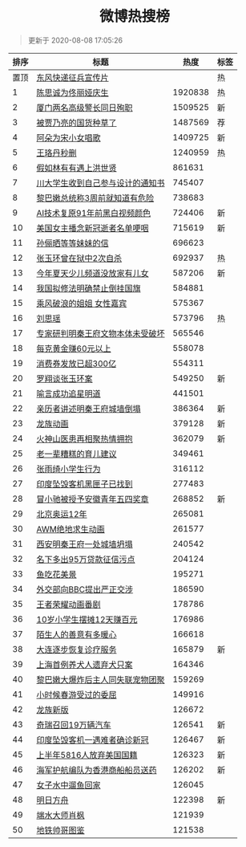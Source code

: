 <h1 align="center">微博热搜榜</h1>

> 更新于 2020-08-08 17:05:26

| 排序 | 标题                                                                                                                                                                                                                             | 热度    | 标签 |
| ---- | -------------------------------------------------------------------------------------------------------------------------------------------------------------------------------------------------------------------------------- | ------- | ---- |
| 置顶 | [东风快递征兵宣传片](https://s.weibo.com/weibo?q=%23%E4%B8%9C%E9%A3%8E%E5%BF%AB%E9%80%92%E5%BE%81%E5%85%B5%E5%AE%A3%E4%BC%A0%E7%89%87%23&Refer=new_time)                                                                         |         | 热   |
| 1    | [陈思诚为佟丽娅庆生](https://s.weibo.com/weibo?q=%23%E9%99%88%E6%80%9D%E8%AF%9A%E4%B8%BA%E4%BD%9F%E4%B8%BD%E5%A8%85%E5%BA%86%E7%94%9F%23&Refer=top)                                                                              | 1920838 | 热   |
| 2    | [厦门两名高级警长同日殉职](https://s.weibo.com/weibo?q=%23%E5%8E%A6%E9%97%A8%E4%B8%A4%E5%90%8D%E9%AB%98%E7%BA%A7%E8%AD%A6%E9%95%BF%E5%90%8C%E6%97%A5%E6%AE%89%E8%81%8C%23&Refer=top)                                             | 1509525 | 新   |
| 3    | [被贾乃亮的国货种草了](https://s.weibo.comjavascript:void(0);)                                                                                                                                                                   | 1487569 | 荐   |
| 4    | [阿朵为宋小女唱歌](https://s.weibo.com/weibo?q=%23%E9%98%BF%E6%9C%B5%E4%B8%BA%E5%AE%8B%E5%B0%8F%E5%A5%B3%E5%94%B1%E6%AD%8C%23&Refer=top)                                                                                         | 1409725 | 新   |
| 5    | [王珞丹秒删](https://s.weibo.com/weibo?q=%23%E7%8E%8B%E7%8F%9E%E4%B8%B9%E7%A7%92%E5%88%A0%23&Refer=top)                                                                                                                          | 1240959 | 热   |
| 6    | [假如林有有遇上洪世贤](https://s.weibo.com/weibo?q=%23%E5%81%87%E5%A6%82%E6%9E%97%E6%9C%89%E6%9C%89%E9%81%87%E4%B8%8A%E6%B4%AA%E4%B8%96%E8%B4%A4%23&Refer=top)                                                                   | 861631  |      |
| 7    | [川大学生收到自己参与设计的通知书](https://s.weibo.com/weibo?q=%23%E5%B7%9D%E5%A4%A7%E5%AD%A6%E7%94%9F%E6%94%B6%E5%88%B0%E8%87%AA%E5%B7%B1%E5%8F%82%E4%B8%8E%E8%AE%BE%E8%AE%A1%E7%9A%84%E9%80%9A%E7%9F%A5%E4%B9%A6%23&Refer=top) | 745407  |      |
| 8    | [黎巴嫩总统称3周前就知道有危险](https://s.weibo.com/weibo?q=%23%E9%BB%8E%E5%B7%B4%E5%AB%A9%E6%80%BB%E7%BB%9F%E7%A7%B03%E5%91%A8%E5%89%8D%E5%B0%B1%E7%9F%A5%E9%81%93%E6%9C%89%E5%8D%B1%E9%99%A9%23&Refer=top)                     | 738683  |      |
| 9    | [AI技术复原91年前黑白视频颜色](https://s.weibo.com/weibo?q=%23AI%E6%8A%80%E6%9C%AF%E5%A4%8D%E5%8E%9F91%E5%B9%B4%E5%89%8D%E9%BB%91%E7%99%BD%E8%A7%86%E9%A2%91%E9%A2%9C%E8%89%B2%23&Refer=top)                                     | 724406  | 新   |
| 10   | [美国女主播念新冠逝者名单哽咽](https://s.weibo.com/weibo?q=%23%E7%BE%8E%E5%9B%BD%E5%A5%B3%E4%B8%BB%E6%92%AD%E5%BF%B5%E6%96%B0%E5%86%A0%E9%80%9D%E8%80%85%E5%90%8D%E5%8D%95%E5%93%BD%E5%92%BD%23&Refer=top)                       | 715619  | 新   |
| 11   | [孙俪晒等等妹妹的信](https://s.weibo.com/weibo?q=%23%E5%AD%99%E4%BF%AA%E6%99%92%E7%AD%89%E7%AD%89%E5%A6%B9%E5%A6%B9%E7%9A%84%E4%BF%A1%23&Refer=top)                                                                              | 696623  |      |
| 12   | [张玉环曾在狱中2次自杀](https://s.weibo.com/weibo?q=%23%E5%BC%A0%E7%8E%89%E7%8E%AF%E6%9B%BE%E5%9C%A8%E7%8B%B1%E4%B8%AD2%E6%AC%A1%E8%87%AA%E6%9D%80%23&Refer=top)                                                                 | 692937  | 热   |
| 13   | [今年夏天少儿频道没放家有儿女](https://s.weibo.com/weibo?q=%23%E4%BB%8A%E5%B9%B4%E5%A4%8F%E5%A4%A9%E5%B0%91%E5%84%BF%E9%A2%91%E9%81%93%E6%B2%A1%E6%94%BE%E5%AE%B6%E6%9C%89%E5%84%BF%E5%A5%B3%23&Refer=top)                       | 587206  | 新   |
| 14   | [我国拟修法明确禁止倒挂国旗](https://s.weibo.com/weibo?q=%23%E6%88%91%E5%9B%BD%E6%8B%9F%E4%BF%AE%E6%B3%95%E6%98%8E%E7%A1%AE%E7%A6%81%E6%AD%A2%E5%80%92%E6%8C%82%E5%9B%BD%E6%97%97%23&Refer=top)                                  | 584881  |      |
| 15   | [乘风破浪的姐姐 女性嘉宾](https://s.weibo.com/weibo?q=%E4%B9%98%E9%A3%8E%E7%A0%B4%E6%B5%AA%E7%9A%84%E5%A7%90%E5%A7%90%20%E5%A5%B3%E6%80%A7%E5%98%89%E5%AE%BE&Refer=top)                                                          | 575367  |      |
| 16   | [刘思瑶](https://s.weibo.com/weibo?q=%E5%88%98%E6%80%9D%E7%91%B6&Refer=top)                                                                                                                                                      | 573796  | 热   |
| 17   | [专家研判明秦王府文物本体未受破坏](https://s.weibo.com/weibo?q=%23%E4%B8%93%E5%AE%B6%E7%A0%94%E5%88%A4%E6%98%8E%E7%A7%A6%E7%8E%8B%E5%BA%9C%E6%96%87%E7%89%A9%E6%9C%AC%E4%BD%93%E6%9C%AA%E5%8F%97%E7%A0%B4%E5%9D%8F%23&Refer=top) | 565546  |      |
| 18   | [每克黄金赚60元以上](https://s.weibo.com/weibo?q=%23%E6%AF%8F%E5%85%8B%E9%BB%84%E9%87%91%E8%B5%9A60%E5%85%83%E4%BB%A5%E4%B8%8A%23&Refer=top)                                                                                     | 558078  |      |
| 19   | [消费券发放已超300亿](https://s.weibo.com/weibo?q=%23%E6%B6%88%E8%B4%B9%E5%88%B8%E5%8F%91%E6%94%BE%E5%B7%B2%E8%B6%85300%E4%BA%BF%23&Refer=top)                                                                                   | 554311  |      |
| 20   | [罗翔谈张玉环案](https://s.weibo.com/weibo?q=%23%E7%BD%97%E7%BF%94%E8%B0%88%E5%BC%A0%E7%8E%89%E7%8E%AF%E6%A1%88%23&Refer=top)                                                                                                    | 549250  | 新   |
| 21   | [喻言成功追星明道](https://s.weibo.com/weibo?q=%23%E5%96%BB%E8%A8%80%E6%88%90%E5%8A%9F%E8%BF%BD%E6%98%9F%E6%98%8E%E9%81%93%23&Refer=top)                                                                                         | 441501  |      |
| 22   | [亲历者讲述明秦王府城墙倒塌](https://s.weibo.com/weibo?q=%E4%BA%B2%E5%8E%86%E8%80%85%E8%AE%B2%E8%BF%B0%E6%98%8E%E7%A7%A6%E7%8E%8B%E5%BA%9C%E5%9F%8E%E5%A2%99%E5%80%92%E5%A1%8C&Refer=top)                                        | 386364  | 新   |
| 23   | [龙族动画](https://s.weibo.com/weibo?q=%23%E9%BE%99%E6%97%8F%E5%8A%A8%E7%94%BB%23&Refer=top)                                                                                                                                     | 379128  | 新   |
| 24   | [火神山医患再相聚热情拥抱](https://s.weibo.com/weibo?q=%23%E7%81%AB%E7%A5%9E%E5%B1%B1%E5%8C%BB%E6%82%A3%E5%86%8D%E7%9B%B8%E8%81%9A%E7%83%AD%E6%83%85%E6%8B%A5%E6%8A%B1%23&Refer=top)                                             | 362079  | 新   |
| 25   | [老一辈糟糕的育儿建议](https://s.weibo.com/weibo?q=%23%E8%80%81%E4%B8%80%E8%BE%88%E7%B3%9F%E7%B3%95%E7%9A%84%E8%82%B2%E5%84%BF%E5%BB%BA%E8%AE%AE%23&Refer=top)                                                                   | 349461  |      |
| 26   | [张雨绮小学生行为](https://s.weibo.com/weibo?q=%23%E5%BC%A0%E9%9B%A8%E7%BB%AE%E5%B0%8F%E5%AD%A6%E7%94%9F%E8%A1%8C%E4%B8%BA%23&Refer=top)                                                                                         | 316112  |      |
| 27   | [印度坠毁客机黑匣子已找到](https://s.weibo.com/weibo?q=%23%E5%8D%B0%E5%BA%A6%E5%9D%A0%E6%AF%81%E5%AE%A2%E6%9C%BA%E9%BB%91%E5%8C%A3%E5%AD%90%E5%B7%B2%E6%89%BE%E5%88%B0%23&Refer=top)                                             | 277483  |      |
| 28   | [冒小驰被授予安徽青年五四奖章](https://s.weibo.com/weibo?q=%23%E5%86%92%E5%B0%8F%E9%A9%B0%E8%A2%AB%E6%8E%88%E4%BA%88%E5%AE%89%E5%BE%BD%E9%9D%92%E5%B9%B4%E4%BA%94%E5%9B%9B%E5%A5%96%E7%AB%A0%23&Refer=top)                       | 268852  | 新   |
| 29   | [北京奥运12年](https://s.weibo.com/weibo?q=%23%E5%8C%97%E4%BA%AC%E5%A5%A5%E8%BF%9012%E5%B9%B4%23&Refer=top)                                                                                                                      | 265081  |      |
| 30   | [AWM绝地求生动画](https://s.weibo.com/weibo?q=%23AWM%E7%BB%9D%E5%9C%B0%E6%B1%82%E7%94%9F%E5%8A%A8%E7%94%BB%23&Refer=top)                                                                                                         | 261577  |      |
| 31   | [西安明秦王府一处城墙坍塌](https://s.weibo.com/weibo?q=%23%E8%A5%BF%E5%AE%89%E6%98%8E%E7%A7%A6%E7%8E%8B%E5%BA%9C%E4%B8%80%E5%A4%84%E5%9F%8E%E5%A2%99%E5%9D%8D%E5%A1%8C%23&Refer=top)                                             | 240542  |      |
| 32   | [名下多出95万贷款征信污点](https://s.weibo.com/weibo?q=%E5%90%8D%E4%B8%8B%E5%A4%9A%E5%87%BA95%E4%B8%87%E8%B4%B7%E6%AC%BE%E5%BE%81%E4%BF%A1%E6%B1%A1%E7%82%B9&Refer=top)                                                          | 204124  |      |
| 33   | [鱼吃花美景](https://s.weibo.com/weibo?q=%23%E9%B1%BC%E5%90%83%E8%8A%B1%E7%BE%8E%E6%99%AF%23&Refer=top)                                                                                                                          | 195271  |      |
| 34   | [外交部向BBC提出严正交涉](https://s.weibo.com/weibo?q=%23%E5%A4%96%E4%BA%A4%E9%83%A8%E5%90%91BBC%E6%8F%90%E5%87%BA%E4%B8%A5%E6%AD%A3%E4%BA%A4%E6%B6%89%23&Refer=top)                                                             | 186590  |      |
| 35   | [王者荣耀动画番剧](https://s.weibo.com/weibo?q=%23%E7%8E%8B%E8%80%85%E8%8D%A3%E8%80%80%E5%8A%A8%E7%94%BB%E7%95%AA%E5%89%A7%23&Refer=top)                                                                                         | 178786  |      |
| 36   | [10岁小学生摆摊12天赚百元](https://s.weibo.com/weibo?q=%2310%E5%B2%81%E5%B0%8F%E5%AD%A6%E7%94%9F%E6%91%86%E6%91%8A12%E5%A4%A9%E8%B5%9A%E7%99%BE%E5%85%83%23&Refer=top)                                                           | 176986  |      |
| 37   | [陌生人的善意有多暖心](https://s.weibo.com/weibo?q=%23%E9%99%8C%E7%94%9F%E4%BA%BA%E7%9A%84%E5%96%84%E6%84%8F%E6%9C%89%E5%A4%9A%E6%9A%96%E5%BF%83%23&Refer=top)                                                                   | 166618  |      |
| 38   | [大连逐步恢复诊疗服务](https://s.weibo.com/weibo?q=%E5%A4%A7%E8%BF%9E%E9%80%90%E6%AD%A5%E6%81%A2%E5%A4%8D%E8%AF%8A%E7%96%97%E6%9C%8D%E5%8A%A1&Refer=top)                                                                         | 165879  | 新   |
| 39   | [上海首例养犬人遗弃犬只案](https://s.weibo.com/weibo?q=%23%E4%B8%8A%E6%B5%B7%E9%A6%96%E4%BE%8B%E5%85%BB%E7%8A%AC%E4%BA%BA%E9%81%97%E5%BC%83%E7%8A%AC%E5%8F%AA%E6%A1%88%23&Refer=top)                                             | 164346  |      |
| 40   | [黎巴嫩大爆炸后主人同失联宠物团聚](https://s.weibo.com/weibo?q=%E9%BB%8E%E5%B7%B4%E5%AB%A9%E5%A4%A7%E7%88%86%E7%82%B8%E5%90%8E%E4%B8%BB%E4%BA%BA%E5%90%8C%E5%A4%B1%E8%81%94%E5%AE%A0%E7%89%A9%E5%9B%A2%E8%81%9A&Refer=top)       | 159269  |      |
| 41   | [小时候春游受过的委屈](https://s.weibo.com/weibo?q=%23%E5%B0%8F%E6%97%B6%E5%80%99%E6%98%A5%E6%B8%B8%E5%8F%97%E8%BF%87%E7%9A%84%E5%A7%94%E5%B1%88%23&Refer=top)                                                                   | 149916  |      |
| 42   | [龙族新版](https://s.weibo.com/weibo?q=%23%E9%BE%99%E6%97%8F%E6%96%B0%E7%89%88%23&Refer=top)                                                                                                                                     | 126672  |      |
| 43   | [奇瑞召回19万辆汽车](https://s.weibo.com/weibo?q=%E5%A5%87%E7%91%9E%E5%8F%AC%E5%9B%9E19%E4%B8%87%E8%BE%86%E6%B1%BD%E8%BD%A6&Refer=top)                                                                                           | 126541  | 新   |
| 44   | [印度坠毁客机一遇难者确诊新冠](https://s.weibo.com/weibo?q=%23%E5%8D%B0%E5%BA%A6%E5%9D%A0%E6%AF%81%E5%AE%A2%E6%9C%BA%E4%B8%80%E9%81%87%E9%9A%BE%E8%80%85%E7%A1%AE%E8%AF%8A%E6%96%B0%E5%86%A0%23&Refer=top)                       | 126467  | 新   |
| 45   | [上半年5816人放弃美国国籍](https://s.weibo.com/weibo?q=%E4%B8%8A%E5%8D%8A%E5%B9%B45816%E4%BA%BA%E6%94%BE%E5%BC%83%E7%BE%8E%E5%9B%BD%E5%9B%BD%E7%B1%8D&Refer=top)                                                                 | 126323  | 新   |
| 46   | [海军护航编队为香港商船船员送药](https://s.weibo.com/weibo?q=%23%E6%B5%B7%E5%86%9B%E6%8A%A4%E8%88%AA%E7%BC%96%E9%98%9F%E4%B8%BA%E9%A6%99%E6%B8%AF%E5%95%86%E8%88%B9%E8%88%B9%E5%91%98%E9%80%81%E8%8D%AF%23&Refer=top)            | 126202  | 新   |
| 47   | [女子水中遛鱼回家](https://s.weibo.com/weibo?q=%23%E5%A5%B3%E5%AD%90%E6%B0%B4%E4%B8%AD%E9%81%9B%E9%B1%BC%E5%9B%9E%E5%AE%B6%23&Refer=top)                                                                                         | 126045  |      |
| 48   | [明日方舟](https://s.weibo.com/weibo?q=%E6%98%8E%E6%97%A5%E6%96%B9%E8%88%9F&Refer=top)                                                                                                                                           | 122398  | 新   |
| 49   | [端水大师肖枫](https://s.weibo.com/weibo?q=%23%E7%AB%AF%E6%B0%B4%E5%A4%A7%E5%B8%88%E8%82%96%E6%9E%AB%23&Refer=top)                                                                                                               | 121939  |      |
| 50   | [地铁帅哥图鉴](https://s.weibo.com/weibo?q=%23%E5%9C%B0%E9%93%81%E5%B8%85%E5%93%A5%E5%9B%BE%E9%89%B4%23&Refer=top)                                                                                                               | 121538  |      |